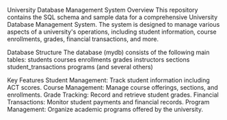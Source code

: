 University Database Management System
Overview
This repository contains the SQL schema and sample data for a comprehensive University Database Management System. The system is designed to manage various aspects of a university's operations, including student information, course enrollments, grades, financial transactions, and more.

Database Structure
The database (mydb) consists of the following main tables:
students
courses
enrollments
grades
instructors
sections
student_transactions
programs
(and several others)

Key Features
Student Management: Track student information including ACT scores.
Course Management: Manage course offerings, sections, and enrollments.
Grade Tracking: Record and retrieve student grades.
Financial Transactions: Monitor student payments and financial records.
Program Management: Organize academic programs offered by the university.
